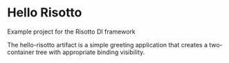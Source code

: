 # Hello Risotto
Example project for the Risotto DI framework

The hello-risotto artifact is a simple greeting application that creates a two-container tree with appropriate binding visibility.